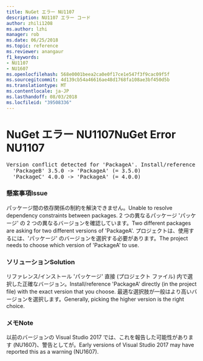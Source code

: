 ```yaml
---
title: NuGet エラー NU1107
description: NU1107 エラー コード
author: zhili1208
ms.author: lzhi
manager: rob
ms.date: 06/25/2018
ms.topic: reference
ms.reviewer: anangaur
f1_keywords:
- NU1107
- NU1607
ms.openlocfilehash: 568e0001beea2ca0e0f17ce1e547f3f9cac09f5f
ms.sourcegitcommit: 4d139cb54a46616ae48d1768fa108ae3bf450d5b
ms.translationtype: MT
ms.contentlocale: ja-JP
ms.lasthandoff: 08/03/2018
ms.locfileid: "39508336"
---
```

# <a name="nuget-error-nu1107"></a><span data-ttu-id="966e6-103">NuGet エラー NU1107</span><span class="sxs-lookup"><span data-stu-id="966e6-103">NuGet Error NU1107</span></span>

<pre>Version conflict detected for 'PackageA'. Install/reference 'PackageA' v4.0.0 directly to resolve this issue.<br/>  'PackageB' 3.5.0 -> 'PackageA' (= 3.5.0)<br/>  'PackageC' 4.0.0 -> 'PackageA' (= 4.0.0)</pre>

### <a name="issue"></a><span data-ttu-id="966e6-104">懸案事項</span><span class="sxs-lookup"><span data-stu-id="966e6-104">Issue</span></span>
<span data-ttu-id="966e6-105">パッケージ間の依存関係の制約を解決できません。</span><span class="sxs-lookup"><span data-stu-id="966e6-105">Unable to resolve dependency constraints between packages.</span></span> <span data-ttu-id="966e6-106">2 つの異なるパッケージ 'パッケージ' の 2 つの異なるバージョンを確認しています。</span><span class="sxs-lookup"><span data-stu-id="966e6-106">Two different packages are asking for two different versions of 'PackageA'.</span></span> <span data-ttu-id="966e6-107">プロジェクトは、使用するには、'パッケージ' のバージョンを選択する必要があります。</span><span class="sxs-lookup"><span data-stu-id="966e6-107">The project needs to choose which version of 'PackageA' to use.</span></span>

### <a name="solution"></a><span data-ttu-id="966e6-108">ソリューション</span><span class="sxs-lookup"><span data-stu-id="966e6-108">Solution</span></span>
<span data-ttu-id="966e6-109">リファレンス/インストール 'パッケージ' 直接 (プロジェクト ファイル) 内で選択した正確なバージョン。</span><span class="sxs-lookup"><span data-stu-id="966e6-109">Install/reference 'PackageA' directly (in the project file) with the exact version that you choose.</span></span>
<span data-ttu-id="966e6-110">最適な選択肢が一般はより高いバージョンを選択します。</span><span class="sxs-lookup"><span data-stu-id="966e6-110">Generally, picking the higher version is the right choice.</span></span>

### <a name="note"></a><span data-ttu-id="966e6-111">メモ</span><span class="sxs-lookup"><span data-stu-id="966e6-111">Note</span></span>
<span data-ttu-id="966e6-112">以前のバージョンの Visual Studio 2017 では、これを報告した可能性があります (NU1607)、警告としてが。</span><span class="sxs-lookup"><span data-stu-id="966e6-112">Early versions of Visual Studio 2017 may have reported this as a warning (NU1607).</span></span>
